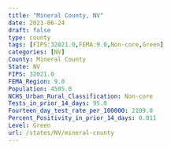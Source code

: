 ```yaml
---
title: "Mineral County, NV"
date: 2021-06-24
draft: false
type: county
tags: [FIPS:32021.0,FEMA:9.0,Non-core,Green]
categories: [NV]
County: Mineral County
State: NV
FIPS: 32021.0
FEMA_Region: 9.0
Population: 4505.0
NCHS_Urban_Rural_Classification: Non-core
Tests_in_prior_14_days: 95.0
Fourteen_day_test_rate_per_100000: 2109.0
Percent_Positivity_in_prior_14_days: 0.011
Level: Green
url: /states/NV/mineral-county
---
```



